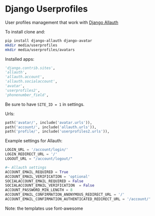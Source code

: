 # Django Userprofiles

User profiles management that work with [Django Allauth](https://github.com/pennersr/django-allauth)

To install clone and:

   ```bash
pip install django-allauth django-avatar
mkdir media/userprofiles
mkdir media/userprofiles/avatars
  ```
  
Installed apps:

   ```python
'django.contrib.sites',
'allauth',
'allauth.account',
'allauth.socialaccount',
'avatar',
'userprofiles2',
'phonenumber_field',
  ```
  
Be sure to have ``SITE_ID = 1`` in settings.

Urls:

   ```python
path('avatar/', include('avatar.urls')),
path('account/', include('allauth.urls')),
path('profile/', include('userprofiles2.urls')),
  ```

Example settings for Allauth:

   ```python
LOGIN_URL = '/account/login/'
LOGIN_REDIRECT_URL = '/'
LOGOUT_URL = "/account/logout/"

#~ Allauth settings
ACCOUNT_EMAIL_REQUIRED = True
ACCOUNT_EMAIL_VERIFICATION = 'optional'
SOCIALACCOUNT_EMAIL_REQUIRED = False
SOCIALACCOUNT_EMAIL_VERIFICATION  = False
ACCOUNT_PASSWORD_MIN_LENGTH = 8
ACCOUNT_EMAIL_CONFIRMATION_ANONYMOUS_REDIRECT_URL = '/'
ACCOUNT_EMAIL_CONFIRMATION_AUTHENTICATED_REDIRECT_URL = '/account/'
  ```

Note: the templates use font-awesome
